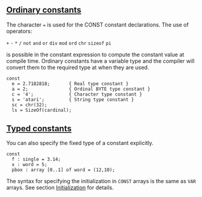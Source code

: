 #

## [Ordinary constants](https://www.freepascal.org/docs-html/ref/refse9.html)

The character `=` is used for the CONST constant declarations. The use of operators:

`+` `-` `*` `/` `not` `and` `or` `div` `mod` `ord` `chr` `sizeof` `pi`

is possible in the constant expression to compute the constant value at compile time.
Ordinary constants have a variable type and the compiler will convert them to the required type at when they are used.

```delphi
const
  e = 2.7182818;       { Real type constant }
  a = 2;               { Ordinal BYTE type constant }
  c = '4';             { Character type constant }
  s = 'atari';         { String type constant }
  sc = chr(32);
  ls = SizeOf(cardinal);
```

## [Typed constants](https://www.freepascal.org/docs-html/ref/refse10.html)

You can also specify the fixed type of a constant explicitly.

```delphi
const
  f : single = 3.14;
  x : word = 5;
  pbox : array [0..1] of word = (12,10);
```

The syntax for specifying the initialization in `CONST` arrays is the same as `VAR` arrays. See section [Initialization](variables.md#array-initialization) for details.